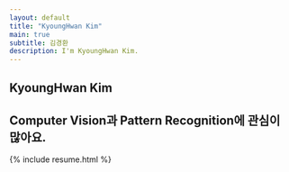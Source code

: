 ```yaml
---
layout: default
title: "KyoungHwan Kim"
main: true
subtitle: 김경환
description: I'm KyoungHwan Kim.
---
```

<div class="intro-animation">
<section class="explanation">
    <h1 class="intro">KyoungHwan Kim</h1>
    <h2 class="intro">Computer Vision과 Pattern Recognition에 관심이 많아요.</h2>
</section>
</div>
{% include resume.html %}
